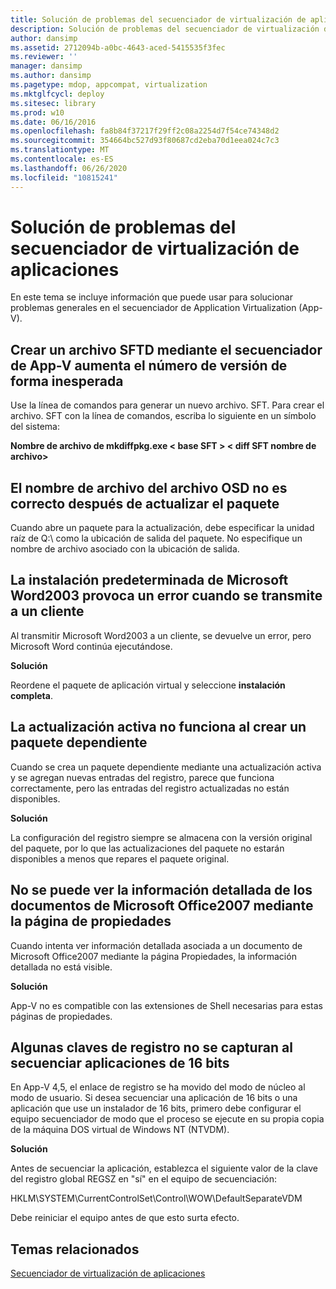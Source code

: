 ```yaml
---
title: Solución de problemas del secuenciador de virtualización de aplicaciones
description: Solución de problemas del secuenciador de virtualización de aplicaciones
author: dansimp
ms.assetid: 2712094b-a0bc-4643-aced-5415535f3fec
ms.reviewer: ''
manager: dansimp
ms.author: dansimp
ms.pagetype: mdop, appcompat, virtualization
ms.mktglfcycl: deploy
ms.sitesec: library
ms.prod: w10
ms.date: 06/16/2016
ms.openlocfilehash: fa8b84f37217f29ff2c08a2254d7f54ce74348d2
ms.sourcegitcommit: 354664bc527d93f80687cd2eba70d1eea024c7c3
ms.translationtype: MT
ms.contentlocale: es-ES
ms.lasthandoff: 06/26/2020
ms.locfileid: "10815241"
---
```

# Solución de problemas del secuenciador de virtualización de aplicaciones


En este tema se incluye información que puede usar para solucionar problemas generales en el secuenciador de Application Virtualization (App-V).

## Crear un archivo SFTD mediante el secuenciador de App-V aumenta el número de versión de forma inesperada


Use la línea de comandos para generar un nuevo archivo. SFT. Para crear el archivo. SFT con la línea de comandos, escriba lo siguiente en un símbolo del sistema:

**Nombre de archivo de mkdiffpkg.exe &lt; base SFT &gt; &lt; diff SFT nombre de archivo&gt;**

## <a href="" id="file-name-in-osd-file-is-not-correct-after-package-upgrade-"></a>El nombre de archivo del archivo OSD no es correcto después de actualizar el paquete


Cuando abre un paquete para la actualización, debe especificar la unidad raíz de Q:\\ como la ubicación de salida del paquete. No especifique un nombre de archivo asociado con la ubicación de salida.

## La instalación predeterminada de Microsoft Word2003 provoca un error cuando se transmite a un cliente


Al transmitir Microsoft Word2003 a un cliente, se devuelve un error, pero Microsoft Word continúa ejecutándose.

**Solución**

Reordene el paquete de aplicación virtual y seleccione **instalación completa**.

## La actualización activa no funciona al crear un paquete dependiente


Cuando se crea un paquete dependiente mediante una actualización activa y se agregan nuevas entradas del registro, parece que funciona correctamente, pero las entradas del registro actualizadas no están disponibles.

**Solución**

La configuración del registro siempre se almacena con la versión original del paquete, por lo que las actualizaciones del paquete no estarán disponibles a menos que repares el paquete original.

## No se puede ver la información detallada de los documentos de Microsoft Office2007 mediante la página de propiedades


Cuando intenta ver información detallada asociada a un documento de Microsoft Office2007 mediante la página Propiedades, la información detallada no está visible.

**Solución**

App-V no es compatible con las extensiones de Shell necesarias para estas páginas de propiedades.

## Algunas claves de registro no se capturan al secuenciar aplicaciones de 16 bits


En App-V 4,5, el enlace de registro se ha movido del modo de núcleo al modo de usuario. Si desea secuenciar una aplicación de 16 bits o una aplicación que use un instalador de 16 bits, primero debe configurar el equipo secuenciador de modo que el proceso se ejecute en su propia copia de la máquina DOS virtual de Windows NT (NTVDM).

**Solución**

Antes de secuenciar la aplicación, establezca el siguiente valor de la clave del registro global REGSZ en "sí" en el equipo de secuenciación:

HKLM\\SYSTEM\\CurrentControlSet\\Control\\WOW\\DefaultSeparateVDM

Debe reiniciar el equipo antes de que esto surta efecto.

## Temas relacionados


[Secuenciador de virtualización de aplicaciones](application-virtualization-sequencer.md)

 

 





